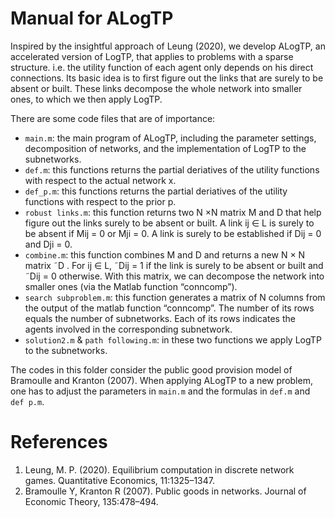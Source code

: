 # Manual for ALogTP
Inspired by the insightful approach of Leung (2020), we develop ALogTP, an accelerated version of LogTP, that applies to problems with a sparse structure.
i.e. the utility function of each agent only depends on his direct connections. 
Its basic idea is to first figure out the links that are surely to be absent or built. These links decompose the whole network into smaller ones, to which we then apply LogTP.

There are some code files that are of importance:
- `main.m`: the main program of ALogTP, including the parameter settings, decomposition
of networks, and the implementation of LogTP to the subnetworks.
- `def.m`: this functions returns the partial deriatives of the utility functions with respect to the actual network x.
- `def_p.m`: this functions returns the partial deriatives of the utility functions with respect to the prior p.
- `robust links.m`: this function returns two N ×N matrix M and D that help figure
out the links surely to be absent or built. A link ij ∈ L is surely to be absent if
Mij = 0 or Mji = 0. A link is surely to be established if Dij = 0 and Dji = 0.
- `combine.m`: this function combines M and D and returns a new N × N matrix
˜D
. For ij ∈ L, ˜Dij = 1 if the link is surely to be absent or built and ˜Dij = 0
otherwise. With this matrix, we can decompose the network into smaller ones (via
the Matlab function “conncomp”).
- `search subproblem.m`: this function generates a matrix of N columns from the
output of the matlab function “conncomp”. The number of its rows equals the
number of subnetworks. Each of its rows indicates the agents involved in the
corresponding subnetwork.
- `solution2.m` & `path following.m`: in these two functions we apply LogTP to the
subnetworks.

The codes in this folder consider the public good provision model of Bramoulle and Kranton (2007). When applying ALogTP to a new problem, one has to adjust the parameters in 
`main.m` and the formulas in `def.m` and `def p.m`.

# References
1. Leung, M. P. (2020). Equilibrium computation in discrete network games. Quantitative Economics, 11:1325–1347.
2. Bramoulle Y, Kranton R (2007). Public goods in networks. Journal of Economic Theory, 135:478–494.
